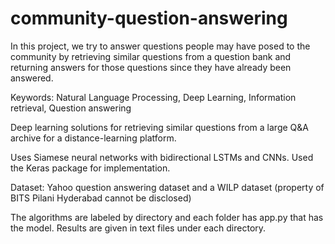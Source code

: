# community-question-answering

In this project, we try to answer questions people may have posed to the community by retrieving similar questions from a question bank and returning answers for those questions since they have already been answered.

Keywords: Natural Language Processing, Deep Learning, Information retrieval, Question answering

Deep learning solutions for retrieving similar questions from a large Q&A archive for a distance-learning platform.

Uses Siamese neural networks with bidirectional LSTMs and CNNs. Used the Keras package for implementation.

Dataset: Yahoo question answering dataset and a WILP dataset (property of BITS Pilani Hyderabad cannot be disclosed)

The algorithms are labeled by directory and each folder has app.py that has the model. Results are given in text files under each directory.

